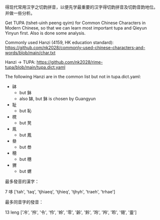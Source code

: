 得现代常用汉字之切韵拼音，以便先学最重要的汉字得切韵拼音及切韵音韵地位。
并做一些分析。

Get TUPA (tshet-uinh peeng qyim) for Common Chinese Characters in Modern Chinese, 
so that we can learn most important tupa and Qieyun Yinyun first. 
Also is done some analysis.

Commonly used Hanzi (4159, HK education standard): https://github.com/nk2028/commonly-used-chinese-characters-and-words/blob/main/char.txt

Hanzi -> TUPA: https://github.com/nk2028/rime-tupa/blob/main/tupa.dict.yaml

The following Hanzi are in the common list but not in tupa.dict.yaml:

- 砵
    - but 鉢
    - also 缽, but 鉢 is chosen by Guangyun
- 耻
    - but 恥
- 櫈
    - but 凳
- 鳯
    - but 鳳
- 叄
    - but 叁
- 穂
    - but 穗
- 猬
    - but 蝟

最多發音的漢字：

7
哆      ['tah', 'taq', 'tjhiaeq', 'tjhieq', 'tjhyh', 'traeh', 'trhae']

最多同音字的發音：

13
leng    ['冷', '拎', '令', '伶', '蛉', '零', '齡', '鈴', '玲', '羚', '聆', '翎', '靈']
